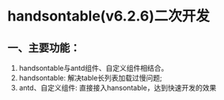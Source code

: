 # handsontable(v6.2.6)二次开发

## 一、主要功能：
1. handsontable与antd组件、自定义组件相结合。
2. handsontable: 解决table长列表加载过慢问题;
3. antd、自定义组件: 直接接入hansontable，达到快速开发的效果
